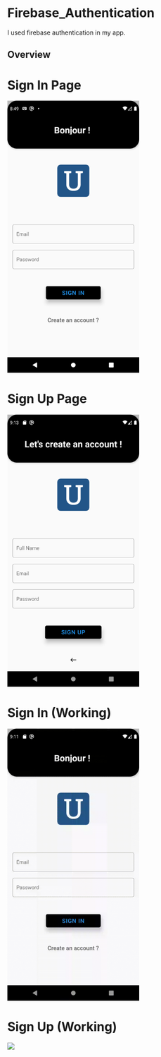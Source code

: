 # Firebase_Authentication

I used firebase authentication in my app. 

## Overview 

# Sign In Page
 <img src="samples/signinpage.png" width="300">

# Sign Up Page
<img src="samples/signuppage.png" width="300">


# Sign In (Working)
<img src="samples/signin.gif" width="300">


# Sign Up (Working)
<img src="samples/signin.gif.png" width="300">

